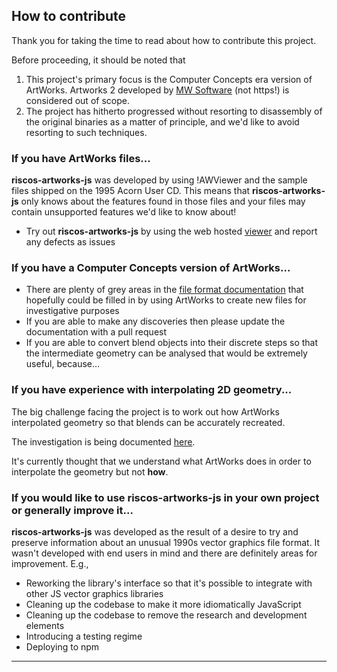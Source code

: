 ## How to contribute

Thank you for taking the time to read about how to contribute this project.

Before proceeding, it should be noted that 

1. This project's primary focus is the Computer Concepts era version of ArtWorks. 
Artworks 2 developed by [MW Software][mw-software] (not https!) is considered out of scope.
2. The project has hitherto progressed without resorting to disassembly of the original binaries
as a matter of principle, and we'd like to avoid resorting to such techniques.

### If you have ArtWorks files... 

**riscos-artworks-js** was developed by using !AWViewer and the sample files shipped on the 1995 Acorn User CD. 
This means that **riscos-artworks-js** only knows about the features found in those files and your files
may contain unsupported features we'd like to know about!

* Try out **riscos-artworks-js** by using the web hosted [viewer][viewer] and report any defects as issues

### If you have a Computer Concepts version of ArtWorks...

* There are plenty of grey areas in the [file format documentation][file-format-docs] that hopefully
could be filled in by using ArtWorks to create new files for investigative purposes
* If you are able to make any discoveries then please update the documentation with a pull request
* If you are able to convert blend objects into their discrete steps so that the intermediate geometry can
be analysed that would be extremely useful, because...

### If you have experience with interpolating 2D geometry...

The big challenge facing the project is to work out how ArtWorks interpolated geometry so
that blends can be accurately recreated.

The investigation is being documented [here][blend-docs]. 

It's currently thought that we understand what ArtWorks does in order to interpolate the geometry
but not **how**.

### If you would like to use riscos-artworks-js in your own project or generally improve it...

**riscos-artworks-js** was developed as the result of a desire to try and preserve information
about an unusual 1990s vector graphics file format. It wasn't developed 
with end users in mind and there are definitely areas for improvement. E.g.,

* Reworking the library's interface so that it's possible to integrate with other JS 
vector graphics libraries
* Cleaning up the codebase to make it more idiomatically JavaScript
* Cleaning up the codebase to remove the research and development elements
* Introducing a testing regime
* Deploying to npm

---
[viewer]: https://richardbrown384.github.io/riscos-file-viewer/
[mw-software]: http://www.mw-software.com
[file-format-docs]: docs/file-format/README.md
[blend-docs]: docs/blend-groups/README.md
